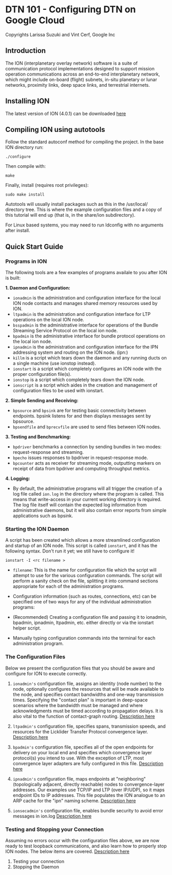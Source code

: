 # DTN 101 - Configuring DTN on Google Cloud
Copyrights Larissa Suzuki and Vint Cerf, Google Inc

## Introduction
The ION (interplanetary overlay network) software is a suite of communication protocol implementations designed to support mission operation communications across an end-to-end interplanetary network, which might include on-board (flight) subnets, in-situ planetary or lunar networks, proximity links, deep space links, and terrestrial internets.

## Installing ION
The latest version of ION (4.0.1) can be downloaded [here](https://sourceforge.net/projects/ion-dtn/files/ion-open-source-4.0.1.tar.gz/download)

## Compiling ION using autotools
Follow the standard autoconf method for compiling the project. In the base ION directory run:

```
./configure
```
Then compile with:
```
make
````
Finally, install (requires root privileges):
```
sudo make install
```
Autotools will usually install packages such as this in the /usr/local/ directory tree. This is where the example configuration files and a copy of this tutorial will end up (that is, in the share/ion subdirectory).

For Linux based systems, you may need to run ldconfig with no arguments after install.

## Quick Start Guide

### Programs in ION
The following tools are a few examples of programs availale to you after ION is built:

**1. Daemon and Configuration:**
- `ionadmin` is the administration and configuration interface for the local ION node contacts and manages shared memory resources used by ION.
- `ltpadmin` is the administration and configuration interface for LTP operations on the local ION node.
- `bsspadmin` is the administrative interface for operations of the Bundle Streaming Service Protocol on the local ion node.
- `bpadmin` is the administrative interface for bundle protocol operations on the local ion node.
- `ipnadmin` is the administration and configuration interface for the IPN addressing system and routing on the ION node. (ipn:)
- `killm` is a script which tears down the daemon and any running ducts on a single machine (use ionstop instead).
- `ionstart` is a script which completely configures an ION node with the proper configuration file(s).
- `ionstop` is a script which completely tears down the ION node.
- `ionscript` is a script which aides in the creation and management of configuration files to be used with ionstart.

**2. Simple Sending and Receiving:**
- `bpsource` and `bpsink` are for testing basic connectivity between endpoints. bpsink listens for and then displays messages sent by bpsource.
- `bpsendfile` and `bprecvfile` are used to send files between ION nodes.

**3. Testing and Benchmarking:**
- `bpdriver` benchmarks a connection by sending bundles in two modes: request-response and streaming.
- `bpecho` issues responses to bpdriver in request-response mode.
- `bpcounter` acts as receiver for streaming mode, outputting markers on receipt of data from bpdriver and computing throughput metrics.

**4. Logging:**
- By default, the administrative programs will all trigger the creation of a log file called `ion.log` in the directory where the program is called. This means that write-access in your current working directory is required. The log file itself will contain the expected log information from administrative daemons, but it will also contain error reports from simple applications such as bpsink. 

### Starting the ION Daemon
A script has been created which allows a more streamlined configuration and startup of an ION node. This script is called `ionstart`, and it has the following syntax. Don't run it yet; we still have to configure it!

```ionstart -I <rc filename >```

- `filename`: This is the name for configuration file which the script will attempt to use for the various configuration commands. The script will perform a sanity check on the file, splitting it into command sections appropriate for each of the administration programs.  
- Configuration information (such as routes, connections, etc) can be specified one of two ways for any of the individual administration programs:

- (Recommended) Creating a configuration file and passing it to ionadmin, bpadmin, ipnadmin, ltpadmin, etc. either directly or via the ionstart helper script.
- Manually typing configuration commands into the terminal for each administration program.

### The Configuration Files
Below we present the configuration files that you should be aware and configure for ION to execute correctly. 

1. `ionadmin's` configuration file, assigns an identity (node number) to the node, optionally configures the resources that will be made available to the node, and specifies contact bandwidths and one-way transmission times. Specifying the "contact plan" is important in deep-space scenarios where the bandwidth must be managed and where acknowledgments must be timed according to propagation delays. It is also vital to the function of contact-graph routing. [Description here](IONconfig_file.md)

2. `ltpadmin's` configuration file, specifies spans, transmission speeds, and resources for the Licklider Transfer Protocol convergence layer. [Description here](LTPconfig_file.md)

3. `bpadmin's` configuration file, specifies all of the open endpoints for delivery on your local end and specifies which convergence layer protocol(s) you intend to use. With the exception of LTP, most convergence layer adapters are fully configured in this file. [Description here](BPconfig_file.md)

4. `ipnadmin's` configuration file, maps endpoints at "neighboring" (topologically adjacent, directly reachable) nodes to convergence-layer addresses. Our examples use TCP/IP and LTP (over IP/UDP), so it maps endpoint IDs to IP addresses. This file populates the ION analogue to an ARP cache for the "ipn" naming scheme. [Description here](IPNconfig_file.md)

5. `ionsecadmin's` configuration file, enables bundle security to avoid error messages in ion.log [Description here](IONSECconfig_file.md)

### Testing and Stopping your Connection
Assuming no errors occur with the configuration files above, we are now ready to test loopback communications, and also learn how to properly stop ION nodes. The below items are covered. [Description here](Testing_Stopping.md)

1. Testing your connection
2. Stopping the Daemon

